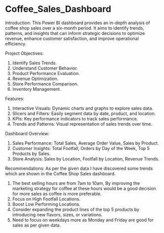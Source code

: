 # Coffee_Sales_Dashboard

Introduction:
This Power BI dashboard provides an in-depth analysis of coffee shop sales over a six-month period. It aims to identify trends, patterns, and insights that can inform strategic decisions to optimize revenue, enhance customer satisfaction, and improve operational efficiency.

Project Objectives:
1. Identify Sales Trends.
2. Understand Customer Behavior.
3. Product Performance Evaluation.
4. Revenue Optimization.
5. Store Performance Comparison.
6. Inventory Management.

Features:
1. Interactive Visuals: Dynamic charts and graphs to explore sales data.
2. Slicers and Filters: Easily segment data by date, product, and location.
3. KPIs: Key performance indicators to track sales performance.
4. Trends and Patterns: Visual representation of sales trends over time.

Dashboard Overview:
1. Sales Performance:
   Total Sales,
   Average Order Value,
   Sales by Product.
2. Customer Insights:
   Total Footfall,
   Orders by Day of the Week,
   Top 5 Products by Sales.
3. Store Analysis:
   Sales by Location,
   Footfall by Location,
   Revenue Trends.

Recommendations:
As per the given data I have discovered some trends which are shown in the Coffee Shop Sales dashboard.

1. The best selling hours are from 7am to 10am, By improving the marketing strategy for coffee at these hours would be a good decision for more sales as coffee is more preferable.
2. Focus on High Footfall Locations.
3. Boost Low Performing Locations.
4. Consider expanding the product lines of the top 5 products by introducing new flavors, sizes, or variations.
5. Need to focus on weekdays more as Monday and Friday are good for sales as per given data.



